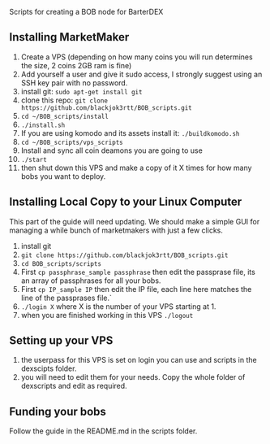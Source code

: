  Scripts for creating a BOB node for BarterDEX

## Installing MarketMaker
1) Create a VPS (depending on how many coins you will run determines the size, 2 coins 2GB ram is fine)
2) Add yourself a user and give it sudo access, I strongly suggest using an SSH key pair with no password.
3) install git: `sudo apt-get install git`
4) clone this repo: `git clone https://github.com/blackjok3rtt/BOB_scripts.git`
5) `cd ~/BOB_scripts/install`
6) `./install.sh`
7) If you are using komodo and its assets install it: `./buildkomodo.sh`
8) `cd ~/BOB_scripts/vps_scripts`
9) Install and sync all coin deamons you are going to use
10) `./start`
11) then shut down this VPS and make a copy of it X times for how many bobs you want to deploy.

## Installing Local Copy to your Linux Computer
This part of the guide will need updating. We should make a simple GUI for managing a while bunch of marketmakers with just a few clicks.
1) install git
2) `git clone https://github.com/blackjok3rtt/BOB_scripts.git`
3) `cd BOB_scripts/scripts`
4) First `cp passphrase_sample passphrase` then edit the passprase file, its an array of passphrases for all your bobs.
5) First `cp IP_sample IP` then edit the IP file, each line here matches the line of the passprases file.`
7) `./login X` where X is the number of your VPS starting at 1.
8) when you are finished working in this VPS `./logout`

## Setting up your VPS
1) the userpass for this VPS is set on login you can use and scripts in the dexscipts folder.
2) you will need to edit them for your needs. Copy the whole folder of dexscripts and edit as required.

## Funding your bobs
Follow the guide in the README.md in the scripts folder.

